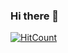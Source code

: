 ### Hi there 👋

[![HitCount](http://hits.dwyl.com/hyojaekim/hyojaekim.svg)](http://hits.dwyl.com/hyojaekim/hyojaekim)

<!--
**hyojaekim/hyojaekim** is a ✨ _special_ ✨ repository because its `README.md` (this file) appears on your GitHub profile.

Here are some ideas to get you started:

- 🔭 I’m currently working on ...
- 🌱 I’m currently learning ...
- 👯 I’m looking to collaborate on ...
- 🤔 I’m looking for help with ...
- 💬 Ask me about ...
- 📫 How to reach me: ...
- 😄 Pronouns: ...
- ⚡ Fun fact: ...
-->
